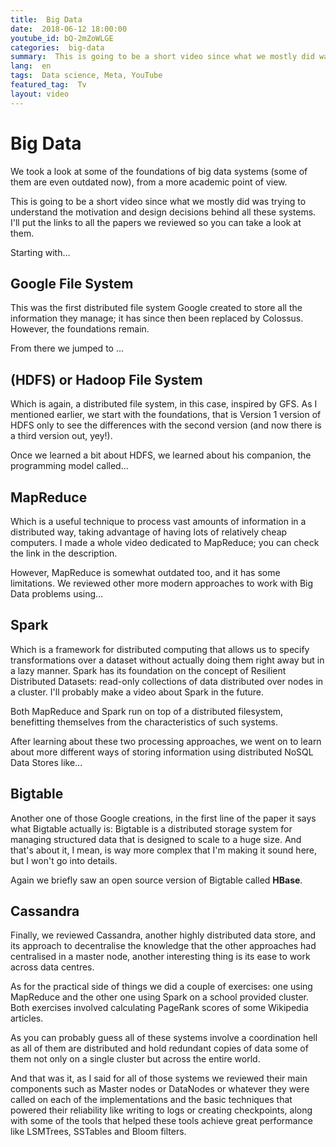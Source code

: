 ```yaml
---
title:  Big Data
date:  2018-06-12 18:00:00
youtube_id: bQ-2mZoWLGE
categories:  big-data
summary:  This is going to be a short video since what we mostly did was trying to understand the motivation and design decisions behind all these systems. I'll put the links to all the papers we reviewed so you can take a look at them.
lang:  en
tags:  Data science, Meta, YouTube
featured_tag:  Tv
layout: video
---
```


# Big Data   
We took a look at some of the foundations of big data systems (some of them are even outdated now), from a more academic point of view. 

This is going to be a short video since what we mostly did was trying to understand the motivation and design decisions behind all these systems. I'll put the links to all the papers we reviewed so you can take a look at them.

Starting with... 

## Google File System   
This was the first distributed file system Google created to store all the information they manage; it has since then been replaced by Colossus. However, the foundations remain.

From there we jumped to ...

## (HDFS) or Hadoop File System  
Which is again, a distributed file system, in this case, inspired by GFS. As I mentioned earlier, we start with the foundations, that is Version 1 version of HDFS only to see the differences with the second version (and now there is a third version out, yey!).  

Once we learned a bit about HDFS, we learned about his companion, the programming model called...

## MapReduce  
Which is a useful technique to process vast amounts of information in a distributed way, taking advantage of having lots of relatively cheap computers. I made a whole video dedicated to MapReduce; you can check the link in the description.

However, MapReduce is somewhat outdated too, and it has some limitations. We reviewed other more modern approaches to work with Big Data problems using...

## Spark  
Which is a framework for distributed computing that allows us to specify transformations over a dataset without actually doing them right away but in a lazy manner. Spark has its foundation on the concept of Resilient Distributed Datasets: read-only collections of data distributed over nodes in a cluster. I'll probably make a video about Spark in the future.

Both MapReduce and Spark run on top of a distributed filesystem, benefitting themselves from the characteristics of such systems.

After learning about these two processing approaches, we went on to learn about more different ways of storing information using distributed NoSQL Data Stores like... 

## Bigtable  
Another one of those Google creations, in the first line of the paper it says what Bigtable actually is: Bigtable is a distributed storage system for managing structured data that is designed to scale to a huge size. And that's about it, I mean, is way more complex that I'm making it sound here, but I won't go into details.
 
Again we briefly saw an open source version of Bigtable called **HBase**.

## Cassandra
Finally, we reviewed Cassandra, another highly distributed data store, and its approach to decentralise the knowledge that the other approaches had centralised in a master node, another interesting thing is its ease to work across data centres.

As for the practical side of things we did a couple of exercises: one using MapReduce and the other one using Spark on a school provided cluster. Both exercises involved calculating PageRank scores of some Wikipedia articles.

As you can probably guess all of these systems involve a coordination hell as all of them are distributed and hold redundant copies of data some of them not only on a single cluster but across the entire world.

And that was it, as I said for all of those systems we reviewed their main components such as Master nodes or DataNodes or whatever they were called on each of the implementations and the basic techniques that powered their reliability like writing to logs or creating checkpoints, along with some of the tools that helped these tools achieve great performance like LSMTrees, SSTables and Bloom filters.

